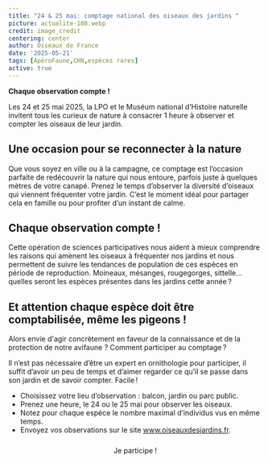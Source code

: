 ```yaml
---
title: "24 & 25 mai: comptage national des oiseaux des jardins "
picture: actualite-108.webp
credit: image_credit
centering: center
author: Oiseaux de France
date: '2025-05-21'
tags: [ApéroFaune,CHN,espèces rares]
active: true
---
```


**Chaque observation compte !**

Les 24 et 25 mai 2025, la LPO et le Muséum national d’Histoire naturelle invitent tous les curieux de nature à consacrer 1 heure à observer et compter les oiseaux de leur jardin.

## Une occasion pour se reconnecter à la nature

Que vous soyez en ville ou à la campagne, ce comptage est l’occasion parfaite de redécouvrir la nature qui nous entoure, parfois juste à quelques mètres de votre canapé. Prenez le temps d’observer la diversité d’oiseaux qui viennent fréquenter votre jardin. C’est le moment idéal pour partager cela en famille ou pour profiter d’un instant de calme.

## Chaque observation compte !

Cette opération de sciences participatives nous aident à mieux comprendre les raisons qui amènent les oiseaux à fréquenter nos jardins et nous permettent de suivre les tendances de population de ces espèces en période de reproduction. Moineaux, mésanges, rougegorges, sittelle... quelles seront les espèces présentes dans les jardins cette année ? 

## Et attention chaque espèce doit être comptabilisée, même les pigeons !

Alors envie d'agir concrètement en faveur de la connaissance et de la protection de notre avifaune ?
Comment participer au comptage ? 

Il n’est pas nécessaire d’être un expert en ornithologie pour participer, il suffit d’avoir un peu de temps et d’aimer regarder ce qu’il se passe dans son jardin et de savoir compter. Facile ! 

- Choisissez votre lieu d’observation : balcon, jardin ou parc public.
- Prenez une heure, le 24 ou le 25 mai pour observer les oiseaux.
- Notez pour chaque espèce le nombre maximal d’individus vus en même temps.
- Envoyez vos observations sur le site www.oiseauxdesjardins.fr.

<div style="text-align: center; margin-bottom: 20px;">
    <a
        href="https://www.oiseauxdesjardins.fr/"
        target="_blank"
        class="PrimaryButton"
        style="display: inline-block; padding: 10px 20px; text-decoration: none; border-radius: 5px;"
    >
        Je participe !
    </a>
</div>

